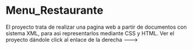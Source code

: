 # Menu_Restaurante
El proyecto trata de realizar una pagina web a partir de documentos con sistema XML, para asi representarlos mediante CSS y HTML. Ver el proyecto dándole click al enlace de la derecha --->
